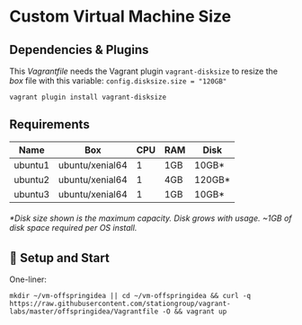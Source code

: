 # Custom Virtual Machine Size

## Dependencies & Plugins

This _Vagrantfile_ needs the Vagrant plugin `vagrant-disksize` to resize the _box_ file with this variable: `config.disksize.size = "120GB"`

```
vagrant plugin install vagrant-disksize
```

## Requirements

Name    | Box             | CPU | RAM | Disk   |
--------|-----------------|-----|-----|--------|
ubuntu1 | ubuntu/xenial64 | 1   | 1GB | 10GB*  |
ubuntu2 | ubuntu/xenial64 | 1   | 4GB | 120GB* |
ubuntu3 | ubuntu/xenial64 | 1   | 1GB | 10GB*  |

###### _*Disk size shown is the maximum capacity. Disk grows with usage. ~1GB of disk space required per OS install._

## :floppy_disk: Setup and Start

One-liner:

```
mkdir ~/vm-offspringidea || cd ~/vm-offspringidea && curl -q https://raw.githubusercontent.com/stationgroup/vagrant-labs/master/offspringidea/Vagrantfile -O && vagrant up
```
